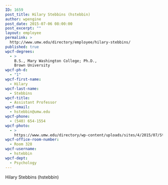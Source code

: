 ```yaml
---
ID: 1659
post_title: Hilary Stebbins (hstebbin)
author: wpengine
post_date: 2015-07-06 08:00:00
post_excerpt: ""
layout: employee
permalink: >
  http://www.umw.edu/directory/employee/hilary-stebbins/
published: true
wpcf-degrees:
  - >
    B.S., Mary Washington College; Ph.D.,
    Brown University
wpcf-ph-d:
  - "1"
wpcf-first-name:
  - Hilary
wpcf-last-name:
  - Stebbins
wpcf-title:
  - Assistant Professor
wpcf-email:
  - hstebbin@umw.edu
wpcf-phone:
  - (540) 654-1554
wpcf-photo:
  - >
    https://www.umw.edu/directory/wp-content/uploads/sites/4/2015/07/Stebbins-Hilary10.jpg
wpcf-office-room-number:
  - Room 328
wpcf-username:
  - hstebbin
wpcf-dept:
  - Psychology
---
```

Hilary Stebbins (hstebbin)